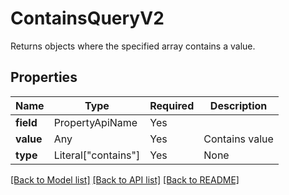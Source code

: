 # ContainsQueryV2

Returns objects where the specified array contains a value.

## Properties
| Name | Type | Required | Description |
| ------------ | ------------- | ------------- | ------------- |
**field** | PropertyApiName | Yes |  |
**value** | Any | Yes | Contains value |
**type** | Literal["contains"] | Yes | None |


[[Back to Model list]](../../README.md#documentation-for-models) [[Back to API list]](../../README.md#documentation-for-api-endpoints) [[Back to README]](../../README.md)
